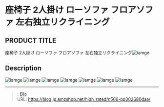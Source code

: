 # 座椅子 2人掛け ローソファ フロアソファ 左右独立リクライニング


## PRODUCT TITLE 

座椅子 2人掛け ローソファ フロアソファ 左右独立リクライニング![iamge](https://b2bfiles1.gigab2b.cn/image/wkseller/7404/20230418_0591b98254bdc7c6832cac87c739b4fe.jpg)

## Description











![iamge](https://b2bfiles1.gigab2b.cn/image/wkseller/7404/20230418_04c25c94fb516a9fb567f3a976bcf165.jpg)
![iamge](https://b2bfiles1.gigab2b.cn/image/wkseller/7404/20230418_af2cf7008ba7a1b849cbfa4bafecd73e.jpg)
![iamge](https://b2bfiles1.gigab2b.cn/image/wkseller/7404/20230418_53f43a585f32b5b9c56207776ae218ae.jpg)
![iamge](https://b2bfiles1.gigab2b.cn/image/wkseller/7404/20230418_72a3839ad18e515fe53e9d28ab316983.jpg)
![iamge](https://b2bfiles1.gigab2b.cn/image/wkseller/7404/20230418_53b8ccca12a619b79c080794ea405da2.jpg)
![iamge](https://b2bfiles1.gigab2b.cn/image/wkseller/7404/20230418_032fa62bed4e764b3186437d770c6545.jpg)
![iamge](https://b2bfiles1.gigab2b.cn/image/wkseller/7404/20230418_307edfb0dea0813e46fa6bc426045332.jpg)


---

> : [Ella](https://blog.jp.amzshop.net/)  
> URL: https://blog.jp.amzshop.net/high_rated/n506-pp302680daa/  

